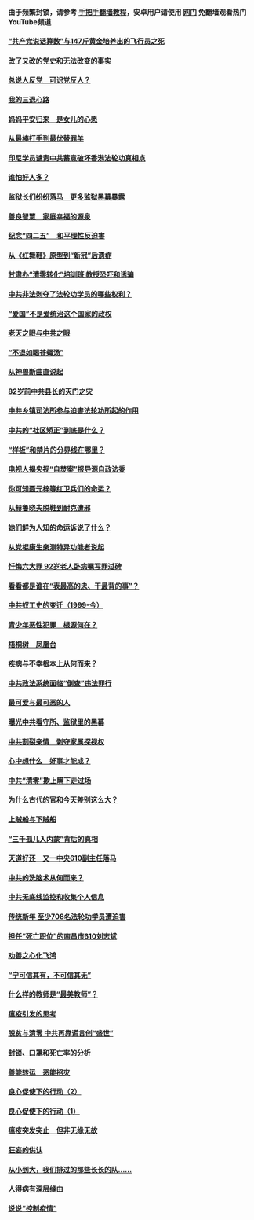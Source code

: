 #### 由于频繁封锁，请参考 [手把手翻墙教程](https://github.com/gfw-breaker/guides/wiki/)，安卓用户请使用 [网门](https://github.com/gfw-breaker/nogfw/blob/master/dl.md?t=05081100) 免翻墙观看热门YouTube频道 

#### [“共产党说话算数”与147斤黄金培养出的飞行员之死](../pages/19/424115.md?t=05081100) 

#### [改了又改的党史和无法改变的事实](../pages/19/424037.md?t=05081100) 

#### [总说人反党　可识党反人？](../pages/19/423820.md?t=05081100) 

#### [我的三退心路](../pages/19/423876.md?t=05081100) 

#### [妈妈平安归来　是女儿的心愿](../pages/19/423947.md?t=05081100) 

#### [从最棒打手到最优替罪羊](../pages/19/423819.md?t=05081100) 

#### [印尼学员谴责中共蓄意破坏香港法轮功真相点](../pages/19/423902.md?t=05081100) 

#### [谁怕好人多？](../pages/19/423774.md?t=05081100) 

#### [监狱长们纷纷落马　更多监狱黑幕暴露](../pages/19/423787.md?t=05081100) 

#### [善良智慧　家庭幸福的源泉](../pages/19/423632.md?t=05081100) 

#### [纪念“四二五”　和平理性反迫害](../pages/19/423660.md?t=05081100) 

#### [从《红舞鞋》原型到“新冠”后遗症](../pages/19/423509.md?t=05081100) 

#### [甘肃办“清零转化”培训班 教授恐吓和诱骗](../pages/19/423498.md?t=05081100) 

#### [中共非法剥夺了法轮功学员的哪些权利？](../pages/19/423392.md?t=05081100) 

#### [“爱国”不是爱统治这个国家的政权](../pages/19/423029.md?t=05081100) 

#### [老天之眼与中共之眼](../pages/19/423378.md?t=05081100) 

#### [“不退如喝苍蝇汤”](../pages/19/423287.md?t=05081100) 

#### [从神兽断曲直说起](../pages/19/423201.md?t=05081100) 

#### [82岁前中共县长的灭门之灾](../pages/19/423055.md?t=05081100) 

#### [中共乡镇司法所参与迫害法轮功所起的作用](../pages/19/423064.md?t=05081100) 

#### [中共的“社区矫正”到底是什么？](../pages/19/422870.md?t=05081100) 

#### [“样板”和禁片的分界线在哪里？](../pages/19/422704.md?t=05081100) 

#### [电视人揭央视“自焚案”报导源自政法委](../pages/19/422770.md?t=05081100) 

#### [你可知聂元梓等红卫兵们的命运？](../pages/19/422848.md?t=05081100) 

#### [从赫鲁晓夫脱鞋到耐克遭邪](../pages/19/422826.md?t=05081100) 

#### [她们鲜为人知的命运诉说了什么？](../pages/19/422754.md?t=05081100) 

#### [从党棍康生亲测特异功能者说起](../pages/19/422657.md?t=05081100) 

#### [忏悔六大罪 92岁老人卧病嘱写罪过碑](../pages/19/422750.md?t=05081100) 

#### [看看都是谁在“表最高的忠、干最背的事”？](../pages/19/422703.md?t=05081100) 

#### [中共奴工史的变迁（1999-今）](../pages/19/422656.md?t=05081100) 

#### [青少年恶性犯罪　根源何在？](../pages/19/422449.md?t=05081100) 

#### [梧桐树　凤凰台](../pages/19/422442.md?t=05081100) 

#### [疾病与不幸根本上从何而来？](../pages/19/422438.md?t=05081100) 

#### [中共政法系统面临“倒查”违法罪行](../pages/19/422497.md?t=05081100) 

#### [最可爱与最可恶的人](../pages/19/422448.md?t=05081100) 

#### [曝光中共看守所、监狱里的黑幕](../pages/19/422390.md?t=05081100) 

#### [中共割裂亲情　剥夺家属探视权](../pages/19/422364.md?t=05081100) 

#### [心中想什么　好事才能成？](../pages/19/422318.md?t=05081100) 

#### [中共“清零”欺上瞒下走过场](../pages/19/422306.md?t=05081100) 

#### [为什么古代的官和今天差别这么大？](../pages/19/422228.md?t=05081100) 

#### [上贼船与下贼船](../pages/19/422276.md?t=05081100) 

#### [“三千孤儿入内蒙”背后的真相](../pages/19/422229.md?t=05081100) 

#### [天道好还　又一中央610副主任落马](../pages/19/422155.md?t=05081100) 

#### [中共的洗脑术从何而来？](../pages/19/422154.md?t=05081100) 

#### [中共无底线监控和收集个人信息](../pages/19/422039.md?t=05081100) 

#### [传统新年 至少708名法轮功学员遭迫害](../pages/19/421946.md?t=05081100) 

#### [担任“死亡职位”的南昌市610刘志斌](../pages/19/421957.md?t=05081100) 

#### [劝善之心化飞鸿](../pages/19/421164.md?t=05081100) 

#### [“宁可信其有，不可信其无”](../pages/19/421691.md?t=05081100) 

#### [什么样的教师是“最美教师”？](../pages/19/421755.md?t=05081100) 

#### [瘟疫引发的思考](../pages/19/421594.md?t=05081100) 

#### [脱贫与清零 中共再靠谎言创“盛世”](../pages/19/421590.md?t=05081100) 

#### [封锁、口罩和死亡率的分析](../pages/19/421495.md?t=05081100) 

#### [善能转运　恶能招灾](../pages/19/421334.md?t=05081100) 

#### [良心促使下的行动（2）](../pages/19/421361.md?t=05081100) 

#### [良心促使下的行动（1）](../pages/19/421302.md?t=05081100) 

#### [瘟疫突发突止　但非无缘无故](../pages/19/421281.md?t=05081100) 

#### [狂妄的供认](../pages/19/421199.md?t=05081100) 

#### [从小到大，我们排过的那些长长的队……](../pages/19/421243.md?t=05081100) 

#### [人得病有深层缘由](../pages/19/420864.md?t=05081100) 

#### [说说“控制疫情”](../pages/19/420831.md?t=05081100) 

